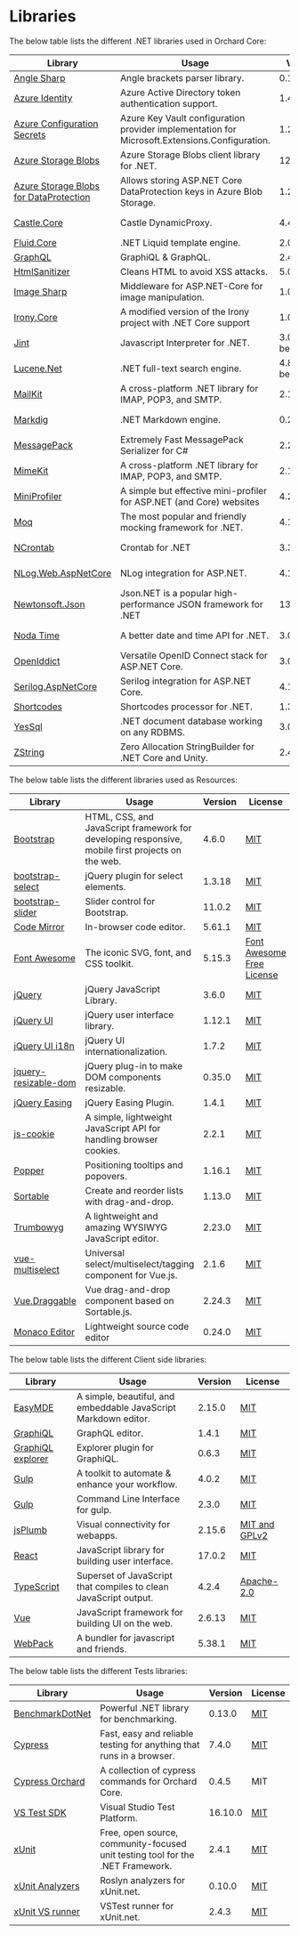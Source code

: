 # Libraries

The below table lists the different .NET libraries used in Orchard Core:

| Library | Usage | Version | License |
|--- | --- | --- | --- |
| [Angle Sharp](https://github.com/AngleSharp/AngleSharp) | Angle brackets parser library. | 0.15.0 |[MIT](https://github.com/AngleSharp/AngleSharp/blob/devel/LICENSE) |
| [Azure Identity](https://github.com/Azure/azure-sdk-for-net/blob/master/sdk/identity/Azure.Identity/README.md) | Azure Active Directory token authentication support. | 1.4.0 |[MIT](https://github.com/Azure/azure-sdk-for-net/blob/master/LICENSE.txt) |
| [Azure Configuration Secrets](https://github.com/Azure/azure-sdk-for-net/blob/Azure.Extensions.AspNetCore.Configuration.Secrets_1.2.1/sdk/extensions/Azure.Extensions.AspNetCore.Configuration.Secrets/README.md) | Azure Key Vault configuration provider implementation for Microsoft.Extensions.Configuration. | 1.2.1 |[MIT](https://github.com/Azure/azure-sdk-for-net/blob/master/LICENSE.txt) |
| [Azure Storage Blobs](https://github.com/Azure/azure-sdk-for-net/blob/master/sdk/storage/Azure.Storage.Blobs/README.md) | Azure Storage Blobs client library for .NET. | 12.8.4 |[MIT](https://github.com/Azure/azure-sdk-for-net/blob/master/LICENSE.txt) |
| [Azure Storage Blobs for DataProtection](https://github.com/Azure/azure-sdk-for-net/blob/Azure.Extensions.AspNetCore.DataProtection.Blobs_1.2.1/sdk/extensions/Azure.Extensions.AspNetCore.DataProtection.Blobs/README.md) | Allows storing ASP.NET Core DataProtection keys in Azure Blob Storage. | 1.2.1 |[MIT](https://github.com/Azure/azure-sdk-for-net/blob/master/LICENSE.txt) |
| [Castle.Core](https://github.com/castleproject/Core) | Castle DynamicProxy. | 4.4.1 |[Apache-2.0](https://github.com/castleproject/Core/blob/master/LICENSE) |
| [Fluid.Core](https://github.com/sebastienros/fluid) | .NET Liquid template engine. | 2.0.13 | [MIT](https://github.com/sebastienros/fluid/blob/dev/LICENSE) |
| [GraphQL](https://github.com/graphql/graphiql) | GraphiQL & GraphQL. | 2.4.0 | [MIT](https://github.com/graphql/graphiql/blob/main/LICENSE) |
| [HtmlSanitizer](https://github.com/mganss/HtmlSanitizer) | Cleans HTML to avoid XSS attacks. | 5.0.404 | [MIT](https://github.com/mganss/HtmlSanitizer/blob/master/LICENSE.md) |
| [Image Sharp](https://github.com/SixLabors/ImageSharp.Web) | Middleware for ASP.NET-Core for image manipulation. | 1.0.3 |[Apache-2.0](https://github.com/SixLabors/ImageSharp.Web/blob/master/LICENSE) |
| [Irony.Core](https://github.com/daxnet/irony) | A modified version of the Irony project with .NET Core support | 1.0.7 | [MIT](https://github.com/daxnet/irony/blob/master/LICENSE) |
| [Jint](https://github.com/sebastienros/jint) | Javascript Interpreter for .NET. | 3.0.0-beta-2031 | [MIT](https://github.com/sebastienros/jint/blob/dev/LICENSE) |
| [Lucene.Net](https://github.com/apache/lucenenet) | .NET full-text search engine. | 4.8.0-beta00014 | [Apache-2.0](https://github.com/apache/lucenenet/blob/master/LICENSE.txt) |
| [MailKit](https://github.com/jstedfast/MailKit) | A cross-platform .NET library for IMAP, POP3, and SMTP. | 2.12.0 | [MIT](https://github.com/jstedfast/MailKit/blob/master/LICENSE) |
| [Markdig](https://github.com/lunet-io/markdig) | .NET Markdown engine. | 0.24.0 | [BSD-2-Clause](https://github.com/lunet-io/markdig/blob/master/license.txt) |
| [MessagePack](https://github.com/neuecc/MessagePack-CSharp) | Extremely Fast MessagePack Serializer for C# | 2.2.60 | [MIT](https://github.com/neuecc/MessagePack-CSharp/blob/master/LICENSE) |
| [MimeKit](https://github.com/jstedfast/MailKit) | A cross-platform .NET library for IMAP, POP3, and SMTP. | 2.12.0 | [MIT](https://github.com/jstedfast/MailKit/blob/master/LICENSE) |
| [MiniProfiler](https://github.com/MiniProfiler/dotnet) | A simple but effective mini-profiler for ASP.NET (and Core) websites | 4.2.22 | [MIT](https://github.com/MiniProfiler/dotnet/blob/main/LICENSE.txt) |
| [Moq](https://github.com/moq/moq) | The most popular and friendly mocking framework for .NET. | 4.16.1 | [MIT](https://github.com/moq/moq/blob/main/LICENSE) |
| [NCrontab](https://github.com/atifaziz/NCrontab) | Crontab for .NET | 3.3.1 | [Apache-2.0](https://github.com/atifaziz/NCrontab/blob/master/COPYING.txt) |
| [NLog.Web.AspNetCore](https://github.com/NLog/NLog.Web/tree/master/src/NLog.Web.AspNetCore) | NLog integration for ASP.NET. | 4.12.0 | [BSD-3-Clause](https://github.com/NLog/NLog.Web/blob/master/LICENSE) |
| [Newtonsoft.Json](https://github.com/JamesNK/Newtonsoft.Json) | Json.NET is a popular high-performance JSON framework for .NET | 13.0.1 | [MIT](https://github.com/JamesNK/Newtonsoft.Json/blob/master/LICENSE.md) |
| [Noda Time](https://github.com/nodatime/nodatime) | A better date and time API for .NET. | 3.0.5| [Apache-2.0](https://github.com/nodatime/nodatime/blob/master/LICENSE.txt) |
| [OpenIddict](https://github.com/openiddict/openiddict-core) | Versatile OpenID Connect stack for ASP.NET Core. | 3.0.4 | [Apache-2.0](https://github.com/openiddict/openiddict-core/blob/dev/LICENSE.md)) |
| [Serilog.AspNetCore](https://github.com/serilog/serilog-aspnetcore) | Serilog integration for ASP.NET Core. | 4.1.0 | [Apache-2.0](https://github.com/serilog/serilog-aspnetcore/blob/dev/LICENSE) |
| [Shortcodes](https://github.com/sebastienros/shortcodes) | Shortcodes processor for .NET. | 1.3.0 | [MIT](https://github.com/sebastienros/shortcodes/blob/dev/LICENSE) |
| [YesSql](https://github.com/sebastienros/yessql) | .NET document database working on any RDBMS. | 3.0.6 | [MIT](https://github.com/sebastienros/yessql/blob/dev/LICENSE) |
| [ZString](https://github.com/Cysharp/ZString) | Zero Allocation StringBuilder for .NET Core and Unity. | 2.4.2 | [MIT](https://github.com/Cysharp/ZString/blob/master/LICENSE) |

The below table lists the different libraries used as Resources:

| Library | Usage | Version | License |
|--- | --- | --- | --- |
| [Bootstrap](https://github.com/twbs/bootstrap) | HTML, CSS, and JavaScript framework for developing responsive, mobile first projects on the web. | 4.6.0 | [MIT](https://github.com/twbs/bootstrap/blob/main/LICENSE) |
| [bootstrap-select](https://github.com/snapappointments/bootstrap-select) | jQuery plugin for select elements. | 1.3.18 | [MIT](https://github.com/snapappointments/bootstrap-select/blob/v1.14-dev/LICENSE) |
| [bootstrap-slider](https://github.com/seiyria/bootstrap-slider) | Slider control for Bootstrap. | 11.0.2 | [MIT](https://github.com/seiyria/bootstrap-slider/blob/master/LICENSE.md) |
| [Code Mirror](https://github.com/codemirror/CodeMirror) | In-browser code editor. | 5.61.1 | [MIT](https://github.com/codemirror/CodeMirror/blob/master/LICENSE) |
| [Font Awesome](https://github.com/FortAwesome/Font-Awesome) | The iconic SVG, font, and CSS toolkit. | 5.15.3 | [Font Awesome Free License](https://github.com/FortAwesome/Font-Awesome/blob/master/LICENSE.txt) |
| [jQuery](https://github.com/jquery/jquery) | jQuery JavaScript Library. | 3.6.0 | [MIT](https://github.com/jquery/jquery/blob/master/LICENSE.txt) |
| [jQuery UI](https://github.com/jquery/jquery-ui) | jQuery user interface library. | 1.12.1 | [MIT](https://github.com/jquery/jquery-ui/blob/master/LICENSE.txt) |
| [jQuery UI i18n](https://github.com/jquery/jquery-ui/tree/master/ui/i18n) | jQuery UI internationalization. | 1.7.2 | [MIT](https://github.com/jquery/jquery-ui/blob/master/LICENSE.txt) |
| [jquery-resizable-dom](https://github.com/RickStrahl/jquery-resizable) | jQuery plug-in to make DOM components resizable. | 0.35.0 | [MIT](https://github.com/RickStrahl/jquery-resizable/blob/master/LICENSE.md) |
| [jQuery Easing](https://github.com/gdsmith/jquery.easing) | jQuery Easing Plugin. | 1.4.1 | [MIT](https://github.com/gdsmith/jquery.easing/blob/master/LICENSE-BSD-3-Clause.txt) |
| [js-cookie](https://github.com/js-cookie/js-cookie) | A simple, lightweight JavaScript API for handling browser cookies. | 2.2.1 | [MIT](https://github.com/js-cookie/js-cookie/blob/master/LICENSE) |
| [Popper](https://github.com/popperjs/popper-core) | Positioning tooltips and popovers. | 1.16.1 | [MIT](https://github.com/popperjs/popper-core/blob/master/LICENSE.md) |
| [Sortable](https://github.com/SortableJS/sortablejs) | Create and reorder lists with drag-and-drop. | 1.13.0 | [MIT](https://github.com/SortableJS/sortablejs/blob/master/LICENSE) |
| [Trumbowyg](https://github.com/Alex-D/Trumbowyg) | A lightweight and amazing WYSIWYG JavaScript editor. | 2.23.0 | [MIT](https://github.com/Alex-D/Trumbowyg/blob/develop/LICENSE) |
| [vue-multiselect](https://github.com/shentao/vue-multiselect) | Universal select/multiselect/tagging component for Vue.js. | 2.1.6 | [MIT](https://github.com/shentao/vue-multiselect/blob/master/LICENSE) |
| [Vue.Draggable](https://github.com/SortableJS/Vue.Draggable) | Vue drag-and-drop component based on Sortable.js. | 2.24.3 | [MIT](https://github.com/SortableJS/Vue.Draggable/blob/master/LICENSE) |
| [Monaco Editor](https://microsoft.github.io/monaco-editor) | Lightweight source code editor | 0.24.0 | [MIT](https://github.com/microsoft/monaco-editor/blob/main/LICENSE.md) |

The below table lists the different Client side libraries:

| Library | Usage | Version | License |
|--- | --- | --- | --- |
| [EasyMDE](https://github.com/Ionaru/easy-markdown-editor) | A simple, beautiful, and embeddable JavaScript Markdown editor. | 2.15.0 | [MIT](https://github.com/Ionaru/easy-markdown-editor/blob/master/LICENSE) |
| [GraphiQL](https://github.com/graphql/graphiql) | GraphQL editor. | 1.4.1 | [MIT](https://github.com/graphql/graphiql/blob/main/LICENSE) |
| [GraphiQL explorer](https://github.com/onegraph/graphiql-explorer) | Explorer plugin for GraphiQL. | 0.6.3 | [MIT](https://github.com/OneGraph/graphiql-explorer/blob/master/LICENSE) |
| [Gulp](https://github.com/gulpjs/gulp) | A toolkit to automate & enhance your workflow. | 4.0.2 | [MIT](https://github.com/gulpjs/gulp/blob/master/LICENSE) |
| [Gulp](https://github.com/gulpjs/gulp-cli) | Command Line Interface for gulp. | 2.3.0 | [MIT](https://github.com/gulpjs/gulp-cli/blob/master/LICENSE) |
| [jsPlumb](https://github.com/jsplumb/jsplumb) | Visual connectivity for webapps. | 2.15.6 | [MIT and GPLv2](https://github.com/jsplumb/jsplumb/blob/master/jsPlumb-LICENSE.txt) |
| [React](https://github.com/facebook/react) | JavaScript library for building user interface. | 17.0.2 | [MIT](https://github.com/facebook/react/blob/master/LICENSE) |
| [TypeScript](https://github.com/microsoft/TypeScript) | Superset of JavaScript that compiles to clean JavaScript output. | 4.2.4 | [Apache-2.0](https://github.com/microsoft/TypeScript/blob/master/LICENSE.txtE) |
| [Vue](https://github.com/vuejs/vue) | JavaScript framework for building UI on the web. | 2.6.13 | [MIT](https://github.com/vuejs/vue/blob/dev/LICENSE) |
| [WebPack](https://github.com/webpack/webpack) | A bundler for javascript and friends. | 5.38.1 | [MIT](https://github.com/webpack/webpack/blob/master/LICENSE) |

The below table lists the different Tests libraries:

| Library | Usage | Version | License |
|--- | --- | --- | --- |
| [BenchmarkDotNet ](https://github.com/dotnet/BenchmarkDotNet) | Powerful .NET library for benchmarking. | 0.13.0 | [MIT](https://github.com/dotnet/BenchmarkDotNet/blob/master/LICENSE.md) |
| [Cypress](https://github.com/cypress-io/cypress) | Fast, easy and reliable testing for anything that runs in a browser. | 7.4.0 | [MIT](https://github.com/cypress-io/cypress/blob/develop/LICENSE) |
| [Cypress Orchard](https://www.npmjs.com/package/cypress-orchardcore) | A collection of cypress commands for Orchard Core. | 0.4.5 | MIT |
| [VS Test SDK](https://github.com/microsoft/vstest/) | Visual Studio Test Platform. | 16.10.0 | [MIT](https://github.com/microsoft/vstest/blob/master/LICENSE) |
| [xUnit](https://github.com/xunit/xunit) | Free, open source, community-focused unit testing tool for the .NET Framework. | 2.4.1 | [MIT](https://github.com/xunit/xunit/blob/main/LICENSE) |
| [xUnit Analyzers](https://github.com/xunit/xunit.analyzers) | Roslyn analyzers for xUnit.net. | 0.10.0 | [MIT](https://github.com/xunit/xunit.analyzers/blob/main/LICENSE) |
| [xUnit VS runner](https://github.com/xunit/visualstudio.xunit) | VSTest runner for xUnit.net. | 2.4.3 | [MIT](https://github.com/xunit/visualstudio.xunit/blob/main/License.txt) |
